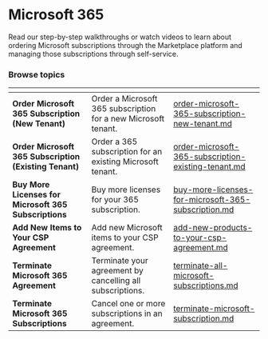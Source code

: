 # Microsoft 365

Read our step-by-step walkthroughs or watch videos to learn about ordering Microsoft subscriptions through the Marketplace platform and managing those subscriptions through self-service.

### Browse topics <a href="#browse-topics" id="browse-topics"></a>

<table data-card-size="large" data-view="cards"><thead><tr><th></th><th></th><th data-hidden data-card-target data-type="content-ref"></th></tr></thead><tbody><tr><td><strong>Order Microsoft 365 Subscription (New Tenant)</strong></td><td>Order a Microsoft 365 subscription for a new Microsoft tenant.</td><td><a href="../order-microsoft-365-subscription-new-tenant.md">order-microsoft-365-subscription-new-tenant.md</a></td></tr><tr><td><strong>Order Microsoft 365 Subscription (Existing Tenant)</strong></td><td>Order a 365 subscription for an existing Microsoft tenant.</td><td><a href="../order-microsoft-365-subscription-existing-tenant.md">order-microsoft-365-subscription-existing-tenant.md</a></td></tr><tr><td><strong>Buy More Licenses for Microsoft 365 Subscriptions</strong></td><td>Buy more licenses for your 365 subscription.</td><td><a href="../buy-more-licenses-for-microsoft-365-subscription.md">buy-more-licenses-for-microsoft-365-subscription.md</a></td></tr><tr><td><strong>Add New Items to Your CSP Agreement</strong></td><td>Add new Microsoft items to your CSP agreement. </td><td><a href="../add-new-products-to-your-csp-agreement.md">add-new-products-to-your-csp-agreement.md</a></td></tr><tr><td><strong>Terminate Microsoft 365 Agreement</strong></td><td>Terminate your agreement by cancelling all subscriptions.</td><td><a href="../terminate-all-microsoft-subscriptions.md">terminate-all-microsoft-subscriptions.md</a></td></tr><tr><td><strong>Terminate Microsoft 365 Subscriptions</strong></td><td>Cancel one or more subscriptions in an agreement. </td><td><a href="../terminate-microsoft-subscription.md">terminate-microsoft-subscription.md</a></td></tr></tbody></table>
